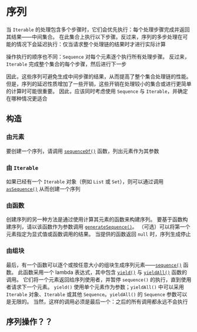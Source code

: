 # 序列

当 `Iterable` 的处理包含多个步骤时，它们会优先执行：每个处理步骤完成并返回其结果——中间集合。 在此集合上执行以下步骤。反过来，序列的多步处理在可能的情况下会延迟执行：仅当请求整个处理链的结果时才进行实际计算

操作执行的顺序也不同：`Sequence` 对每个元素逐个执行所有处理步骤。 反过来，`Iterable` 完成整个集合的每个步骤，然后进行下一步

因此，这些序列可避免生成中间步骤的结果，从而提高了整个集合处理链的性能。 但是，序列的延迟性质增加了一些开销，这些开销在处理较小的集合或进行更简单的计算时可能很重要。 因此，应该同时考虑使用 `Sequence` 与 `Iterable`，并确定在哪种情况更适合

## 构造

### 由元素

要创建一个序列，请调用 [`sequenceOf()`](https://kotlinlang.org/api/latest/jvm/stdlib/kotlin.sequences/sequence-of.html) 函数，列出元素作为其参数

### 由 `Iterable`

如果已经有一个 `Iterable` 对象（例如 `List` 或 `Set`），则可以通过调用 [`asSequence()`](https://kotlinlang.org/api/latest/jvm/stdlib/kotlin.collections/as-sequence.html) 从而创建一个序列

### 由函数

创建序列的另一种方法是通过使用计算其元素的函数来构建序列。 要基于函数构建序列，请以该函数作为参数调用 [`generateSequence()`](https://kotlinlang.org/api/latest/jvm/stdlib/kotlin.sequences/generate-sequence.html)。 （可选）可以将第一个元素指定为显式值或函数调用的结果。 当提供的函数返回 `null` 时，序列生成停止

### 由组块

最后，有一个函数可以逐个或按任意大小的组块生成序列元素——[`sequence()`](https://kotlinlang.org/api/latest/jvm/stdlib/kotlin.sequences/sequence.html) 函数。 此函数采用一个 lambda 表达式，其中包含 [`yield()`](https://kotlinlang.org/api/latest/jvm/stdlib/kotlin.sequences/-sequence-scope/yield.html) 与 [`yieldAll()`](https://kotlinlang.org/api/latest/jvm/stdlib/kotlin.sequences/-sequence-scope/yield-all.html) 函数的调用。 它们将一个元素返回给序列使用者，并暂停 `sequence()` 的执行，直到使用者请求下一个元素。 `yield()` 使用单个元素作为参数；`yieldAll()` 中可以采用 `Iterable` 对象、`Iterable` 或其他 `Sequence`。`yieldAll()` 的 `Sequence` 参数可以是无限的。 当然，这样的调用必须是最后一个：之后的所有调用都永远不会执行

## 序列操作？？